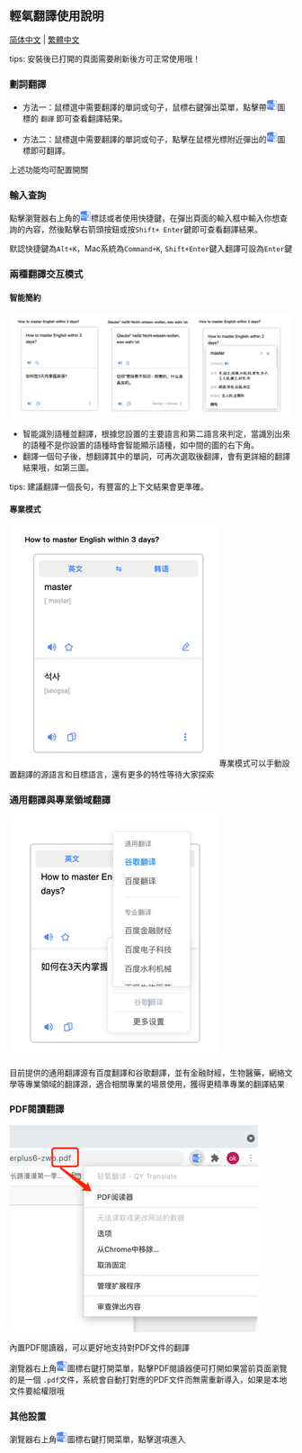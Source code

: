 ## 輕氧翻譯使用說明

[简体中文](https://github.com/Kobshobe/qy_translate/blob/main/docs/Instructions/%E4%BD%BF%E7%94%A8%E8%AF%B4%E6%98%8E(%E7%AE%80%E4%BD%93%E4%B8%AD%E6%96%87).md) | [繁體中文](https://github.com/Kobshobe/qy_translate/blob/main/docs/Instructions/%E4%BD%BF%E7%94%A8%E8%AF%B4%E6%98%8E(%E7%B9%81%E4%BD%93%E4%B8%AD%E6%96%87)%20.md)

tips: 安裝後已打開的頁面需要刷新後方可正常使用哦！

### 劃詞翻譯

* 方法一：鼠標選中需要翻譯的單詞或句子，鼠標右鍵彈出菜單，點擊帶![icon](../images/logo.png)圖標的 `翻譯` 即可查看翻譯結果。

* 方法二：鼠標選中需要翻譯的單詞或句子，點擊在鼠標光標附近彈出的![icon](../images/logo.png)圖標即可翻譯。

上述功能均可配置開關

### 輸入查詢

點擊瀏覽器右上角的![icon](../images/logo.png)標誌或者使用快捷鍵，在彈出頁面的輸入框中輸入你想查詢的內容，然後點擊右箭頭按鈕或按`Shift+ Enter`鍵即可查看翻譯結果。

默認快捷鍵為`Alt+K`，Mac系統為`Command+K`, `Shift+Enter`鍵入翻譯可設為`Enter`鍵

### 兩種翻譯交互模式

#### 智能簡約

![simple](../images/simple.png)
* 智能識別語種並翻譯，根據您設置的主要語言和第二語言來判定，當識別出來的語種不是你設置的語種時會智能顯示語種，如中間的圖的右下角。
* 翻譯一個句子後，想翻譯其中的單詞，可再次選取後翻譯，會有更詳細的翻譯結果哦，如第三圖。

tips: 建議翻譯一個長句，有豐富的上下文結果會更準確。

#### 專業模式

![profession](../images/profession.png)專業模式可以手動設置翻譯的源語言和目標語言，還有更多的特性等待大家探索

### 通用翻譯與專業領域翻譯

![engine](../images/engine.png)

目前提供的通用翻譯源有百度翻譯和谷歌翻譯，並有金融財經，生物醫藥，網絡文學等專業領域的翻譯源，適合相關專業的場景使用，獲得更精準專業的翻譯結果

### PDF閱讀翻譯

![pdf](../images/pdf.png)

內置PDF閱讀器，可以更好地支持對PDF文件的翻譯

瀏覽器右上角![icon](../images/logo.png)圖標右鍵打開菜單，點擊PDF閱讀器便可打開如果當前頁面瀏覽的是一個 `.pdf`文件，系統會自動打對應的PDF文件而無需重新導入，如果是本地文件要給權限哦

### 其他設置

瀏覽器右上角![icon](../images/logo.png)圖標右鍵打開菜單，點擊選項進入